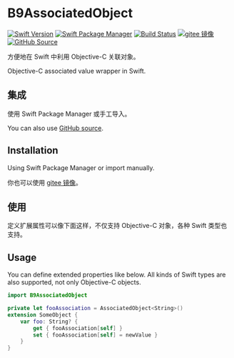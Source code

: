 # B9AssociatedObject

[![Swift Version](https://img.shields.io/badge/Swift-5.3+-F05138.svg?style=flat-square)](https://swift.org)
[![Swift Package Manager](https://img.shields.io/badge/spm-compatible-F05138.svg?style=flat-square)](https://swift.org/package-manager)
[![Build Status](https://img.shields.io/github/workflow/status/b9swift/Action/Swift?style=flat-square&colorA=555555&colorB=F05138)](https://github.com/b9swift/AssociatedObject/actions)
[![gitee 镜像](https://img.shields.io/badge/%E9%95%9C%E5%83%8F-gitee-C61E22.svg?style=flat-square)](https://gitee.com/b9swift/AssociatedObject)
[![GitHub Source](https://img.shields.io/badge/Source-GitHub-24292F.svg?style=flat-square)](https://github.com/b9swift/AssociatedObject)

方便地在 Swift 中利用 Objective-C 关联对象。

Objective-C associated value wrapper in Swift.

## 集成

使用 Swift Package Manager 或手工导入。

You can also use [GitHub source](https://github.com/b9swift/AssociatedObject).

## Installation

Using Swift Package Manager or import manually.

你也可以使用 [gitee 镜像](https://gitee.com/b9swift/AssociatedObject)。

## 使用

定义扩展属性可以像下面这样，不仅支持 Objective-C 对象，各种 Swift 类型也支持。

## Usage

You can define extended properties like below. All kinds of Swift types are also supported, not only Objective-C objects.

```swift
import B9AssociatedObject

private let fooAssociation = AssociatedObject<String>()
extension SomeObject {
    var foo: String? {
        get { fooAssociation[self] }
        set { fooAssociation[self] = newValue }
    }
}
```
